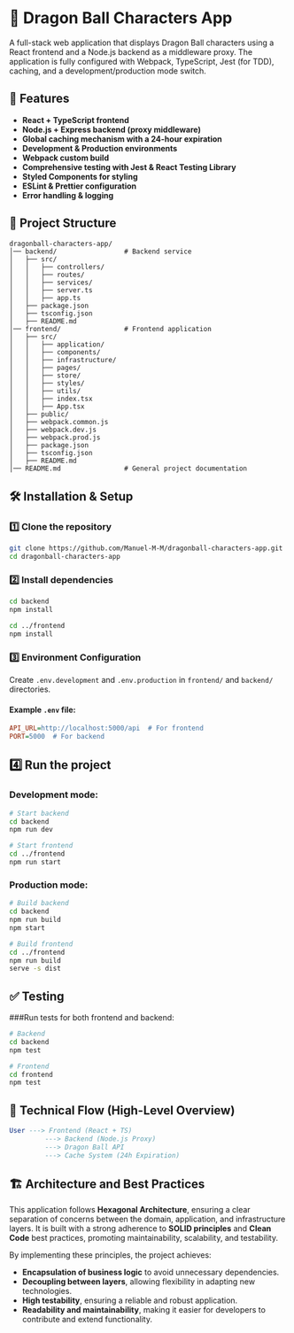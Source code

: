 # 🐉 Dragon Ball Characters App

A full-stack web application that displays Dragon Ball characters using a React frontend and a Node.js backend as a middleware proxy. The application is fully configured with Webpack, TypeScript, Jest (for TDD), caching, and a development/production mode switch.

## 🚀 Features

- **React + TypeScript frontend**
- **Node.js + Express backend (proxy middleware)**
- **Global caching mechanism with a 24-hour expiration**
- **Development & Production environments**
- **Webpack custom build**
- **Comprehensive testing with Jest & React Testing Library**
- **Styled Components for styling**
- **ESLint & Prettier configuration**
- **Error handling & logging**

## 📁 Project Structure

```plaintext
dragonball-characters-app/
│── backend/                 # Backend service
│   ├── src/
│   │   ├── controllers/
│   │   ├── routes/
│   │   ├── services/
│   │   ├── server.ts
│   │   ├── app.ts
│   ├── package.json
│   ├── tsconfig.json
│   ├── README.md
│── frontend/                # Frontend application
│   ├── src/
│   │   ├── application/
│   │   ├── components/
│   │   ├── infrastructure/
│   │   ├── pages/
│   │   ├── store/
│   │   ├── styles/
│   │   ├── utils/
│   │   ├── index.tsx
│   │   ├── App.tsx
│   ├── public/
│   ├── webpack.common.js
│   ├── webpack.dev.js
│   ├── webpack.prod.js
│   ├── package.json
│   ├── tsconfig.json
│   ├── README.md
│── README.md                # General project documentation
```

## 🛠️ Installation & Setup

### 1️⃣ Clone the repository

```sh
git clone https://github.com/Manuel-M-M/dragonball-characters-app.git
cd dragonball-characters-app
```

### 2️⃣ Install dependencies

```sh
cd backend
npm install

cd ../frontend
npm install
```

### 3️⃣ Environment Configuration

Create `.env.development` and `.env.production` in `frontend/` and `backend/` directories.

#### Example `.env` file:

```ini
API_URL=http://localhost:5000/api  # For frontend
PORT=5000  # For backend
```

## 4️⃣ Run the project

### Development mode:

```sh
# Start backend
cd backend
npm run dev

# Start frontend
cd ../frontend
npm run start
```

### Production mode:

```sh
# Build backend
cd backend
npm run build
npm start

# Build frontend
cd ../frontend
npm run build
serve -s dist
```

## ✅ Testing

###Run tests for both frontend and backend:

```sh
# Backend
cd backend
npm test

# Frontend
cd frontend
npm test
```

## 📌 Technical Flow (High-Level Overview)

```sql
User ---> Frontend (React + TS)
         ---> Backend (Node.js Proxy)
         ---> Dragon Ball API
         ---> Cache System (24h Expiration)
```

## 🏗️ Architecture and Best Practices

This application follows **Hexagonal Architecture**, ensuring a clear separation of concerns between the domain, application, and infrastructure layers. It is built with a strong adherence to **SOLID principles** and **Clean Code** best practices, promoting maintainability, scalability, and testability.

By implementing these principles, the project achieves:

- **Encapsulation of business logic** to avoid unnecessary dependencies.
- **Decoupling between layers**, allowing flexibility in adapting new technologies.
- **High testability**, ensuring a reliable and robust application.
- **Readability and maintainability**, making it easier for developers to contribute and extend functionality.
